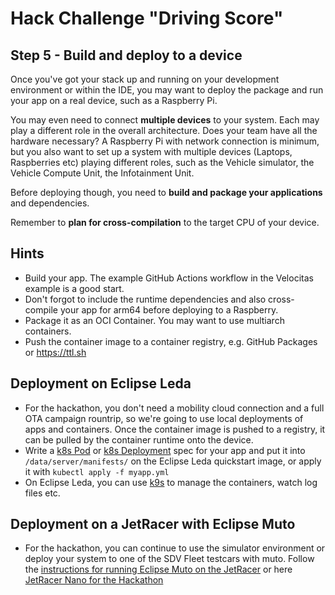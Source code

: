 # Hack Challenge "Driving Score"
## Step 5 - Build and deploy to a device

 Once you've got your stack up and running on your development environment or within the IDE, you may want to deploy the package and run your app on a real device, such as a Raspberry Pi.
 
 You may even need to connect **multiple devices** to your system. Each may play a different role in the overall architecture. Does your team have all the hardware necessary? A Raspberry Pi with network connection is minimum, but you also want to set up a system with multiple devices (Laptops, Raspberries etc) playing different roles, such as the Vehicle simulator, the Vehicle Compute Unit, the Infotainment Unit.
 
 Before deploying though, you need to **build and package your applications** and dependencies.
 
 Remember to **plan for cross-compilation** to the target CPU of your device.

## Hints

- Build your app. The example GitHub Actions workflow in the Velocitas example is a good start.
- Don't forgot to include the runtime dependencies and also cross-compile your app for arm64 before deploying to a Raspberry.
- Package it as an OCI Container. You may want to use multiarch containers.
- Push the container image to a container registry, e.g. GitHub Packages or https://ttl.sh

## Deployment on Eclipse Leda
- For the hackathon, you don't need a mobility cloud connection and a full OTA campaign rountrip, so we're going to use local deployments of apps and containers. Once the container image is pushed to a registry, it can be pulled by the container runtime onto the device.
- Write a [k8s Pod](https://kubernetes.io/docs/concepts/workloads/pods/) or [k8s Deployment](https://kubernetes.io/docs/concepts/workloads/controllers/deployment/) spec for your app and put it into `/data/server/manifests/` on the Eclipse Leda quickstart image, or apply it with `kubectl apply -f myapp.yml`
- On Eclipse Leda, you can use [k9s](https://k9scli.io/) to manage the containers, watch log files etc.


## Deployment on a JetRacer with Eclipse Muto
- For the hackathon, you can continue to use the simulator environment or deploy your system to one of the SDV Fleet testcars with muto. Follow the [instructions for running Eclipse Muto on the JetRacer](https://github.com/composiv/jetracer_example) or here [JetRacer Nano for the Hackathon](https://github.com/Eclipse-SDV-Hackathon-BCX/.github/blob/main/profile/JetRacer.md)

